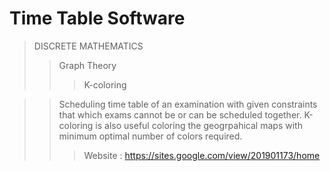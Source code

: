# Time Table Software

> DISCRETE MATHEMATICS
>> Graph Theory
>>> K-coloring
>


>> Scheduling time table of an examination with given constraints that which exams cannot be or can be scheduled together.
>> K-coloring is also useful coloring the geogrpahical maps with minimum optimal number of colors required. 
>> >Website : https://sites.google.com/view/201901173/home
